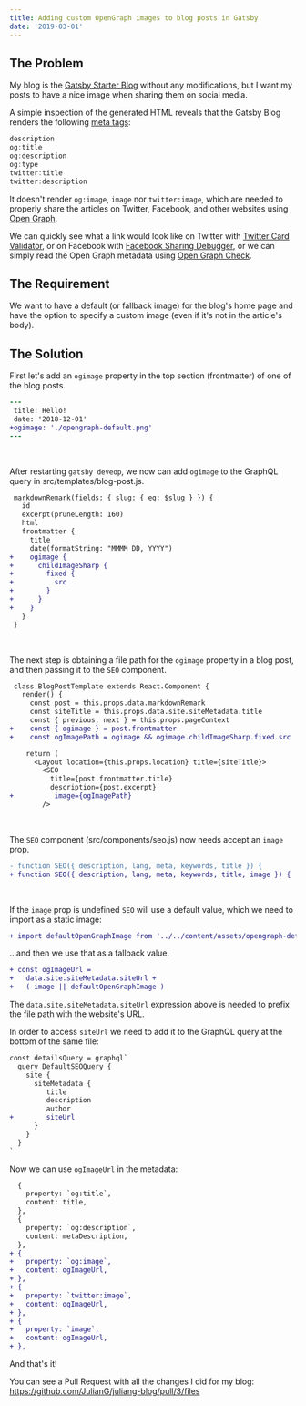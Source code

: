 ```yaml
---
title: Adding custom OpenGraph images to blog posts in Gatsby
date: '2019-03-01'
---
```


## The Problem

My blog is the [Gatsby Starter Blog](https://www.gatsbyjs.org/starters/gatsbyjs/gatsby-starter-blog/) without any modifications, but I want my posts to have a nice image when sharing them on social media. 

A simple inspection of the generated HTML reveals that the Gatsby Blog renders the following [meta tags](https://developer.mozilla.org/en-US/docs/Web/HTML/Element/meta):

```js
description 
og:title
og:description 
og:type 
twitter:title
twitter:description
```

It doesn't render `og:image`, `image` nor `twitter:image`, which are needed to properly share the articles on Twitter, Facebook, and other websites using [Open Graph](http://ogp.me/).

We can quickly see what a link would look like on Twitter with [Twitter Card Validator](https://cards-dev.twitter.com/validator), or on Facebook with [Facebook Sharing Debugger](https://developers.facebook.com/tools/debug/), or we can simply read the Open Graph metadata using [Open Graph Check](https://opengraphcheck.com/).

## The Requirement

We want to have a default (or fallback image) for the blog's home page and have the option to specify a custom image (even if it's not in the article's body).

## The Solution

First let's add an `ogimage` property in the top section (frontmatter) of one of the blog posts.

```diff
---
 title: Hello!
 date: '2018-12-01'
+ogimage: './opengraph-default.png'
---
```
<br/>

After restarting `gatsby deveop`, we now can add `ogimage` to the GraphQL query in src/templates/blog-post.js.

```diff
 markdownRemark(fields: { slug: { eq: $slug } }) {
   id
   excerpt(pruneLength: 160)
   html
   frontmatter {
     title
     date(formatString: "MMMM DD, YYYY")
+    ogimage { 
+      childImageSharp {
+        fixed {
+          src
+        }
+      }
+    }
   }
 }
```
<br/>

The next step is obtaining a file path for the `ogimage` property in a blog post, and then passing it to the `SEO` component.

```diff
 class BlogPostTemplate extends React.Component {
   render() {
     const post = this.props.data.markdownRemark
     const siteTitle = this.props.data.site.siteMetadata.title
     const { previous, next } = this.props.pageContext
+    const { ogimage } = post.frontmatter
+    const ogImagePath = ogimage && ogimage.childImageSharp.fixed.src

    return (
      <Layout location={this.props.location} title={siteTitle}>
        <SEO
          title={post.frontmatter.title}
          description={post.excerpt}
+          image={ogImagePath}
        />

```

<br/>

The `SEO` component (src/components/seo.js) now needs accept an `image` prop.

```diff
- function SEO({ description, lang, meta, keywords, title }) {
+ function SEO({ description, lang, meta, keywords, title, image }) {  
```

<br/>

If the `image` prop is undefined `SEO` will use a default value, which we need to import as a static image:

```diff
+ import defaultOpenGraphImage from '../../content/assets/opengraph-default.png'
```

...and then we use that as a fallback value.

```diff
+ const ogImageUrl = 
+   data.site.siteMetadata.siteUrl +
+   ( image || defaultOpenGraphImage )
```

The `data.site.siteMetadata.siteUrl` expression above is needed to prefix the file path with the website's URL. 

In order to access `siteUrl` we need to add it to the GraphQL query at the bottom of the same file:

```diff
const detailsQuery = graphql`
  query DefaultSEOQuery {
    site {
      siteMetadata {
         title
         description
         author
+        siteUrl
      }
    }
  }
`
```

Now we can use `ogImageUrl` in the metadata:

```diff
  {
    property: `og:title`,
    content: title,
  },
  {
    property: `og:description`,
    content: metaDescription,
  },
+ {
+   property: `og:image`,
+   content: ogImageUrl,
+ },
+ {
+   property: `twitter:image`,
+   content: ogImageUrl,
+ },
+ {
+   property: `image`,
+   content: ogImageUrl,
+ },
```

And that's it!

You can see a Pull Request with all the changes I did for my blog: https://github.com/JulianG/juliang-blog/pull/3/files

